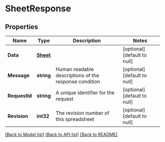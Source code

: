 # SheetResponse

## Properties
Name | Type | Description | Notes
------------ | ------------- | ------------- | -------------
**Data** | [**Sheet**](Sheet.md) |  | [optional] [default to null]
**Message** | **string** | Human readable descriptions of the response condition | [optional] [default to null]
**RequestId** | **string** | A unique identifier for the request | [optional] [default to null]
**Revision** | **int32** | The revision number of this spreadsheet | [optional] [default to null]

[[Back to Model list]](../README.md#documentation-for-models) [[Back to API list]](../README.md#documentation-for-api-endpoints) [[Back to README]](../README.md)


